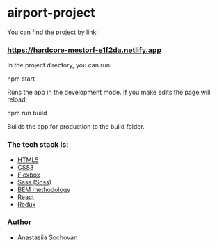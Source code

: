 # airport-project

You can find the project by link:

### https://hardcore-mestorf-e1f2da.netlify.app

In the project directory, you can run:

npm start

Runs the app in the development mode. If you make edits the page will reload.

npm run build

Builds the app for production to the build folder.

### The tech stack is:

- [HTML5](https://en.wikipedia.org/wiki/HTML5)
- [CSS3](https://en.wikipedia.org/wiki/Cascading_Style_Sheets)
- [Flexbox](https://en.wikipedia.org/wiki/CSS_Flexible_Box_Layout)
- [Sass (Scss)](https://sass-lang.com/)
- [BEM methodology](https://en.bem.info/methodology/)
- [React](https://reactjs.org/)
- [Redux](https://redux.js.org/)

### Author

- Anastasiia Sochovan
